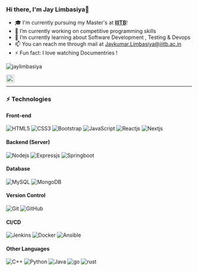 ### Hi there, I'm Jay Limbasiya👋


- 🎓 I'm currently pursuing my Master's at **[IIITB](https://www.iiitb.ac.in/)**!
- 🔭 I’m currently working on competitive programming skills
- 🌱 I’m currently learning about Software Development , Testing & Devops   
- 📫 You can reach me through mail at Jaykumar.Limbasiya@iiitb.ac.in
- ⚡ Fun fact: I love watching Documentries !

<p align="left"> <img src="https://komarev.com/ghpvc/?username=jaylimbasiya1" alt="jaylimbasiya" /> </p>
<a href="https://www.linkedin.com/in/jay-limbasiya-b47249141/">
  <img align="left" alt="JayLimbasiya's LinkdeIN" width="22px" src="https://cdn.jsdelivr.net/npm/simple-icons@v3/icons/linkedin.svg" />
</a></br>

-----------------------------------------------------------------------------------
### ⚡ Technologies
#### Front-end 
![HTML5](https://img.shields.io/badge/-HTML5-E34F26?style=flat-square&logo=html5&logoColor=white)
![CSS3](https://img.shields.io/badge/-CSS3-1572B6?style=flat-square&logo=css3)
![Bootstrap](https://img.shields.io/badge/-Bootstrap-563D7C?style=flat-square&logo=bootstrap)
![JavaScript](https://img.shields.io/badge/-JavaScript-black?style=flat-square&logo=javascript)
![Reactjs](https://img.shields.io/badge/-Reactjs-black?style=flat-square&logo=React)
![Nextjs](https://img.shields.io/badge/-Nextjs-black?style=flat-square&logo=Next.js)

#### Backend (Server)
![Nodejs](https://img.shields.io/badge/-Nodejs-black?style=flat-square&logo=Node.js)
![Expressjs](https://img.shields.io/badge/-Express-black?style=flat-square&logo=express)
![Springboot](https://img.shields.io/badge/-Springboot-black?style=flat-square&logo=Springboot)

#### Database
![MySQL](https://img.shields.io/badge/-MySQL-fffff0?style=flat-square&logo=mysql)
![MongoDB](https://img.shields.io/badge/-MongoDB-black?style=flat-square&logo=mongodb)

#### Version Control
![Git](https://img.shields.io/badge/-Git-black?style=flat-square&logo=git)
![GitHub](https://img.shields.io/badge/-GitHub-181717?style=flat-square&logo=github)

#### CI/CD
![Jenkins](https://img.shields.io/badge/-Jenkins-fffff0?style=flat-square&logo=jenkins)
![Docker](https://img.shields.io/badge/-Docker-blue?style=flat-square&logo=docker)
![Ansible](https://img.shields.io/badge/-Ansible-black?style=flat-square&logo=ansible)

#### Other Languages
![C++](https://img.shields.io/badge/-C++-blue?style=flat-square&logo=cpp)
![Python](https://img.shields.io/badge/-Python-black?style=flat-square&logo=Python)
![Java](https://img.shields.io/badge/-Java-orange?style=flat-square&logo=java)
![go](https://img.shields.io/badge/-go-black?style=flat-square&logo=go)
![rust](https://img.shields.io/badge/-rust-black?style=flat-square&logo=rust)
